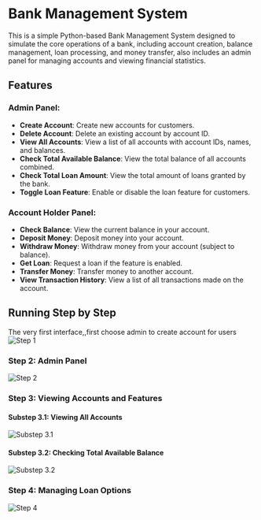 # Bank Management System

This is a simple Python-based Bank Management System designed to simulate the core operations of a bank, including account creation, balance management, loan processing, and money transfer, also includes an admin panel for managing accounts and viewing financial statistics.

## Features

### Admin Panel:
- **Create Account**: Create new accounts for customers.
- **Delete Account**: Delete an existing account by account ID.
- **View All Accounts**: View a list of all accounts with account IDs, names, and balances.
- **Check Total Available Balance**: View the total balance of all accounts combined.
- **Check Total Loan Amount**: View the total amount of loans granted by the bank.
- **Toggle Loan Feature**: Enable or disable the loan feature for customers.

### Account Holder Panel:
- **Check Balance**: View the current balance in your account.
- **Deposit Money**: Deposit money into your account.
- **Withdraw Money**: Withdraw money from your account (subject to balance).
- **Get Loan**: Request a loan if the feature is enabled.
- **Transfer Money**: Transfer money to another account.
- **View Transaction History**: View a list of all transactions made on the account.

## Running Step by Step
The very first interface,,first choose admin to create account for users
![Step 1](./asset/1.png "Launching the Application")

### Step 2: Admin Panel
![Step 2](./asset/2.png "Accessing the Admin Panel")

### Step 3: Viewing Accounts and Features
#### Substep 3.1: Viewing All Accounts
![Substep 3.1](asset/4.1.png "Viewing All Accounts")

#### Substep 3.2: Checking Total Available Balance
![Substep 3.2](asset/4.2.png "Checking Total Available Balance")

### Step 4: Managing Loan Options
![Step 4](asset/6.1.png "Managing Loan Options")

